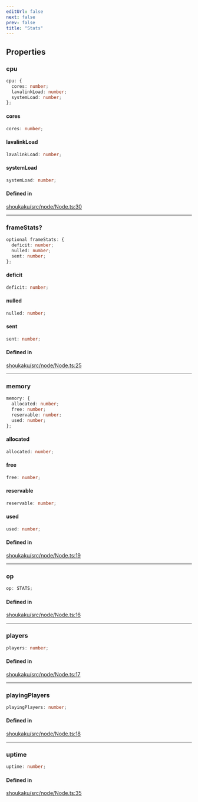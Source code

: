 ```yaml
---
editUrl: false
next: false
prev: false
title: "Stats"
---
```


## Properties

<a id="cpu" name="cpu"></a>

### cpu

```ts
cpu: {
  cores: number;
  lavalinkLoad: number;
  systemLoad: number;
};
```

<a id="cores" name="cores"></a>

#### cores

```ts
cores: number;
```

<a id="lavalinkload" name="lavalinkload"></a>

#### lavalinkLoad

```ts
lavalinkLoad: number;
```

<a id="systemload" name="systemload"></a>

#### systemLoad

```ts
systemLoad: number;
```

#### Defined in

[shoukaku/src/node/Node.ts:30](https://github.com/shipgirlproject/shoukaku/blob/30762f5af6c7b4176e69ee96fa39bc204a7cff21/src/node/Node.ts#L30)

***

<a id="framestats" name="framestats"></a>

### frameStats?

```ts
optional frameStats: {
  deficit: number;
  nulled: number;
  sent: number;
};
```

<a id="deficit" name="deficit"></a>

#### deficit

```ts
deficit: number;
```

<a id="nulled" name="nulled"></a>

#### nulled

```ts
nulled: number;
```

<a id="sent" name="sent"></a>

#### sent

```ts
sent: number;
```

#### Defined in

[shoukaku/src/node/Node.ts:25](https://github.com/shipgirlproject/shoukaku/blob/30762f5af6c7b4176e69ee96fa39bc204a7cff21/src/node/Node.ts#L25)

***

<a id="memory" name="memory"></a>

### memory

```ts
memory: {
  allocated: number;
  free: number;
  reservable: number;
  used: number;
};
```

<a id="allocated" name="allocated"></a>

#### allocated

```ts
allocated: number;
```

<a id="free" name="free"></a>

#### free

```ts
free: number;
```

<a id="reservable" name="reservable"></a>

#### reservable

```ts
reservable: number;
```

<a id="used" name="used"></a>

#### used

```ts
used: number;
```

#### Defined in

[shoukaku/src/node/Node.ts:19](https://github.com/shipgirlproject/shoukaku/blob/30762f5af6c7b4176e69ee96fa39bc204a7cff21/src/node/Node.ts#L19)

***

<a id="op" name="op"></a>

### op

```ts
op: STATS;
```

#### Defined in

[shoukaku/src/node/Node.ts:16](https://github.com/shipgirlproject/shoukaku/blob/30762f5af6c7b4176e69ee96fa39bc204a7cff21/src/node/Node.ts#L16)

***

<a id="players" name="players"></a>

### players

```ts
players: number;
```

#### Defined in

[shoukaku/src/node/Node.ts:17](https://github.com/shipgirlproject/shoukaku/blob/30762f5af6c7b4176e69ee96fa39bc204a7cff21/src/node/Node.ts#L17)

***

<a id="playingplayers" name="playingplayers"></a>

### playingPlayers

```ts
playingPlayers: number;
```

#### Defined in

[shoukaku/src/node/Node.ts:18](https://github.com/shipgirlproject/shoukaku/blob/30762f5af6c7b4176e69ee96fa39bc204a7cff21/src/node/Node.ts#L18)

***

<a id="uptime" name="uptime"></a>

### uptime

```ts
uptime: number;
```

#### Defined in

[shoukaku/src/node/Node.ts:35](https://github.com/shipgirlproject/shoukaku/blob/30762f5af6c7b4176e69ee96fa39bc204a7cff21/src/node/Node.ts#L35)
